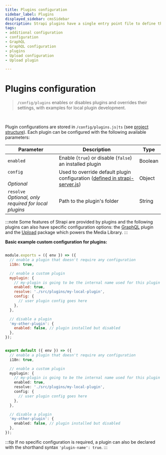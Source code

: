 ```yaml
---
title: Plugins configuration
sidebar_label: Plugins
displayed_sidebar: cmsSidebar
description: Strapi plugins have a single entry point file to define their configurations.
tags:
- additional configuration
- configuration
- GraphQL
- GraphQL configuration
- plugins
- Upload configuration
- Upload plugin

---
```


# Plugins configuration

> `/config/plugins` enables or disables plugins and overrides their settings, with examples for local plugin development.
<br/>

Plugin configurations are stored in `/config/plugins.js|ts` (see [project structure](/cms/project-structure)). Each plugin can be configured with the following available parameters:

| Parameter                  | Description                                                                                                                                                            | Type    |
| -------------------------- | ---------------------------------------------------------------------------------------------------------------------------------------------------------------------- | ------- |
| `enabled`                  | Enable (`true`) or disable (`false`) an installed plugin                                                                                                               | Boolean |
| `config`<br/><br/>_Optional_ | Used to override default plugin configuration ([defined in strapi-server.js](/cms/plugins-development/server-api#configuration)) | Object  |
| `resolve`<br/> _Optional, only required for local plugins_             | Path to the plugin's folder                                                                                                                                            | String  |

:::note
Some features of Strapi are provided by plugins and the following plugins can also have specific configuration options: the [GraphQL](/cms/plugins/graphql#code-based-configuration) plugin and the [Upload](/cms/features/media-library#available-options) package which powers the Media Library.
:::

**Basic example custom configuration for plugins:**

<Tabs groupId="js-ts">

<TabItem value="javascript" label="JavaScript">

```js title="./config/plugins.js"

module.exports = ({ env }) => ({
  // enable a plugin that doesn't require any configuration
  i18n: true,

  // enable a custom plugin
  myplugin: {
    // my-plugin is going to be the internal name used for this plugin
    enabled: true,
    resolve: './src/plugins/my-local-plugin',
    config: {
      // user plugin config goes here
    },
  },

  // disable a plugin
  'my-other-plugin': {
    enabled: false, // plugin installed but disabled
  },
});
```

</TabItem>

<TabItem value="typescript" label="TypeScript">

```ts title="./config/plugins.ts"

export default ({ env }) => ({
  // enable a plugin that doesn't require any configuration
  i18n: true,

  // enable a custom plugin
  myplugin: {
    // my-plugin is going to be the internal name used for this plugin
    enabled: true,
    resolve: './src/plugins/my-local-plugin',
    config: {
      // user plugin config goes here
    },
  },

  // disable a plugin
  'my-other-plugin': {
    enabled: false, // plugin installed but disabled
  },
});
```

</TabItem>

</Tabs>

:::tip
If no specific configuration is required, a plugin can also be declared with the shorthand syntax `'plugin-name': true`.
:::
